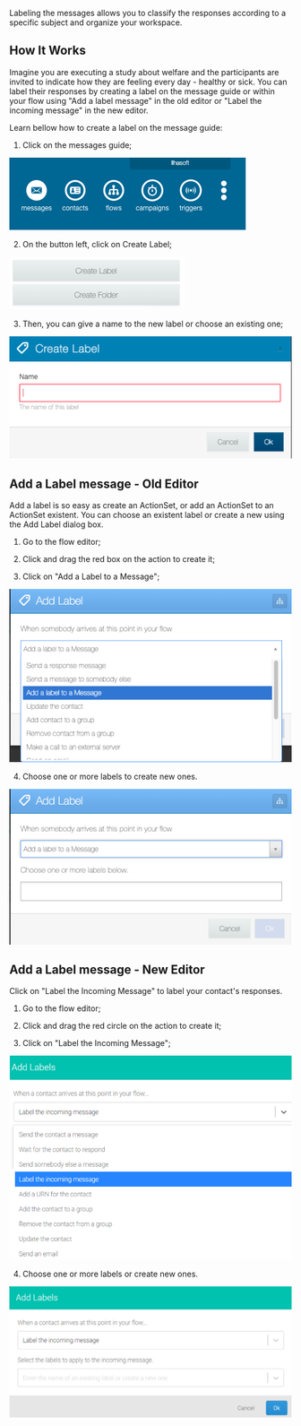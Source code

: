 Labeling the messages allows you to classify the responses according to a specific subject and organize your workspace.

## How It Works
Imagine you are executing a study about welfare and the participants are invited to indicate how they are feeling every day - healthy or sick. You can label their responses by creating a label on the message guide or within your flow using "Add a label message" in the old editor or "Label the incoming message" in the new editor. 

Learn bellow how to create a label on the message guide:

1. Click on the messages guide;

![](/img/flow/flow35.png)

2. On the button left, click on Create Label;

![](/img/flow/flow36.png)

3. Then, you can give a name to the new label or choose an existing one;

![](/img/flow/flow37.png)

## Add a Label message - Old Editor
Add a label is so easy as create an ActionSet, or add an ActionSet to an ActionSet existent. You can choose an existent label or create a new using the Add Label dialog box.

1.	Go to the flow editor;

2.	Click and drag the red box on the action to create it;

3.	Click on "Add a Label to a Message";

![](/img/flow/flow38.png)

4. Choose one or more labels to create new ones.

![](/img/flow/flow39.png)

## Add a Label message - New Editor
Click on "Label the Incoming Message" to label your contact's responses.

1.	Go to the flow editor;

2.	Click and drag the red circle on the action to create it;

3.	Click on "Label the Incoming Message";

![](/img/flow/addlabel.png)

4. Choose one or more labels or create new ones.

![](/img/flow/addlabel1.png)